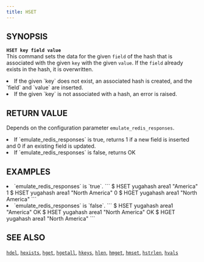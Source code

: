 ```yaml
---
title: HSET
---
```


## SYNOPSIS
<b>`HSET key field value`</b><br>
This command sets the data for the given `field` of the hash that is associated with the given `key` with the given `value`. If the `field` already exists in the hash, it is overwritten.

<li>If the given `key` does not exist, an associated hash is created, and the `field` and `value` are inserted.</li>
<li>If the given `key` is not associated with a hash, an error is raised.</li>

## RETURN VALUE
Depends on the configuration parameter `emulate_redis_responses`.
<li>
If `emulate_redis_responses` is true, returns
 1 if a new field is inserted and 0 if an existing field is updated.
</li>
<li>
If `emulate_redis_responses` is false, returns
 OK
</li>


## EXAMPLES
<li> `emulate_redis_responses` is `true`.
```
$ HSET yugahash area1 "America"
1
$ HSET yugahash area1 "North America"
0
$ HGET yugahash area1
"North America"
```
</li>

<li> `emulate_redis_responses` is `false`.
```
$ HSET yugahash area1 "America"
OK
$ HSET yugahash area1 "North America"
OK
$ HGET yugahash area1
"North America"
```
</li>

## SEE ALSO
[`hdel`](../hdel/), [`hexists`](../hexists/), [`hget`](../hget/), [`hgetall`](../hgetall/), [`hkeys`](../hkeys/), [`hlen`](../hlen/), [`hmget`](../hmget/), [`hmset`](../hmset/), [`hstrlen`](../hstrlen/), [`hvals`](../hvals/)
